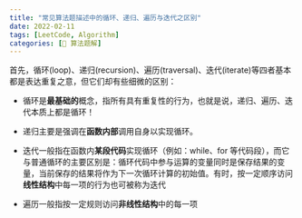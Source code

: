 ```yaml
---
title: "常见算法题描述中的循环、递归、遍历与迭代之区别"
date: 2022-02-11
tags: [LeetCode, Algorithm]
categories: [📝 算法题解]
---
```


首先，循环(loop)、递归(recursion)、遍历(traversal)、迭代(iterate)等四者基本都是表达重复之意，但它们却有些细微的区别：

- 循环是**最基础的**概念，指所有具有重复性的行为，也就是说，递归、遍历、迭代本质上都是循环！

- 递归主要是强调在**函数内部**调用自身以实现循环。

- 迭代一般指在函数内**某段代码**实现循环（例如：while、for 等代码段），而它与普通循环的主要区别是：循环代码中参与运算的变量同时是保存结果的变量，当前保存的结果将作为下一次循环计算的初始值。有时，按一定顺序访问**线性结构**中每一项的行为也可被称为迭代

- 遍历一般指按一定规则访问**非线性结构**中的每一项
